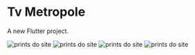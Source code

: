 # Tv Metropole

A new Flutter project.

<img src="https://ibb.co/pj90tzph" alt="prints do site">
<img src="https://ibb.co/RGVwJgRr" alt="prints do site">
<img src="https://ibb.co/FkH4DD4p" alt="prints do site">
<img src="https://ibb.co/xSqkQrJj" alt="prints do site">
